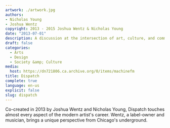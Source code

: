 ```yaml
---
artwork: ./artwork.jpg
authors:
- Nicholas Young
- Joshua Wentz
copyright: 2013 - 2015 Joshua Wentz & Nicholas Young
date: "2013-07-01"
description: A discussion at the intersection of art, culture, and commerce.
draft: false
categories:
  - Arts
  - Design
  - Society &amp; Culture
media:
  host: https://dn721806.ca.archive.org/0/items/machinefm
title: Dispatch
complete: true
language: en-us
explicit: false
slug: dispatch
---
```

Co-created in 2013 by Joshua Wentz and Nicholas Young, Dispatch touches almost every aspect of the modern artist's career. Wentz, a label-owner and musician, brings a unique perspective from Chicago's underground.
